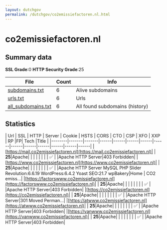 ```yaml
---
layout: dutchgov
permalink: /dutchgov/co2emissiefactoren.nl.html
---
```



# co2emissiefactoren.nl
## Summary data


**SSL Grade**:0
**HTTP Security Grade**:25


| File       | Count | Info |
|------------|-------|------|
|[subdomains.txt](/data/co2emissiefactoren.nl/subdomains.txt)|6|Alive subdomains|
|[urls.txt](/data/co2emissiefactoren.nl/urls.txt)|6|Urls|
|[all_subdomains.txt](/data/co2emissiefactoren.nl/all_subdomains.txt)|6|All found subdomains (history)|


## Statistics


| Url | SSL | HTTP | Server | Cookie | HSTS | CORS | CTO | CSP | XFO | XXP | RP |FP| Tech |Title |
|--------|-------|-------|------|------|------|------|------|------|------|------|------|------|------|
|[https://mail.co2emissiefactoren.nl](https://mail.co2emissiefactoren.nl)| | **25**|Apache| | | | | | | | :white_check_mark: | |Apache HTTP Server|403 Forbidden|
|[https://www.co2emissiefactoren.nl](https://www.co2emissiefactoren.nl)| | **25**|Apache| | | | | | | | :white_check_mark: | |Apache HTTP Server MySQL PHP Slider Revolution:6.6.19 WordPress:6.4.2 Yoast SEO:21.7 wpBakery|Home | CO2 emiss...|
|[https://factorswww.co2emissiefactoren.nl](https://factorswww.co2emissiefactoren.nl)| | **25**|Apache| | | | | | | | :white_check_mark: | |Apache HTTP Server|403 Forbidden|
|[https://co2emissiefactoren.nl](https://co2emissiefactoren.nl)| | **25**|Apache| | | | | | | | :white_check_mark: | |Apache HTTP Server|301 Moved Perman...|
|[https://atwww.co2emissiefactoren.nl](https://atwww.co2emissiefactoren.nl)| | **25**|Apache| | | | | | | | :white_check_mark: | |Apache HTTP Server|403 Forbidden|
|[https://vanwww.co2emissiefactoren.nl](https://vanwww.co2emissiefactoren.nl)| | **25**|Apache| | | | | | | | :white_check_mark: | |Apache HTTP Server|403 Forbidden|
